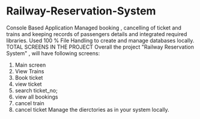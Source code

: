 # Railway-Reservation-System

Console Based Application Managed booking , cancelling of ticket and trains and keeping records of passengers details and integrated required libraries. Used 100 % File Handling to create and manage databases locally. TOTAL SCREENS IN THE PROJECT Overall the project "Railway Reservation System" , will have following screens:
1. Main screen
2. View Trains
3. Book ticket
4. view ticket
5. search ticket_no;
6. view all bookings
7. cancel train
8. cancel ticket
Manage the dierctories as in your system locally.
